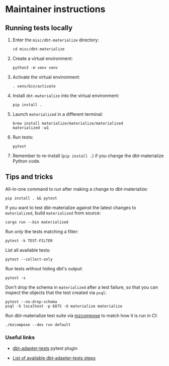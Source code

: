 # Maintainer instructions

## Running tests locally

1. Enter the `misc/dbt-materialize` directory:

   ```shell
   cd misc/dbt-materialize
   ```

2. Create a virtual environment:

   ```shell
   python3 -m venv venv
   ```

3. Activate the virtual environment:

   ```shell
   . venv/bin/activate
   ```

4. Install `dbt-materialize` into the virtual environment:

   ```shell
   pip install .
   ```

5. Launch `materialized` in a different terminal:

   ```
   brew install materialize/materialize/materialized
   materialized -w1
   ```

6. Run tests:

   ```
   pytest
   ```

7. Remember to re-install (`pip install .`) if you change the dbt-materialize
   Python code.

## Tips and tricks

All-in-one command to run after making a change to dbt-materialize:

```shell
pip install . && pytest
```

If you want to test dbt-materialize against the latest changes to
`materialized`, build `materialized` from source:

```shell
cargo run --bin materialized
```

Run only the tests matching a filter:

```shell
pytest -k TEST-FILTER
```

List all available tests:

```shell
pytest --collect-only
```

Run tests without hiding dbt's output:

```shell
pytest -s
```

Don't drop the schema in `materialized` after a test failure, so that you can
inspect the objects that the test created via `psql`:

```shell
pytest --no-drop-schema
psql -h localhost -p 6875 -U materialize materialize
```

Run dbt-materialize test suite via [mzcompose](../../doc/developer/mzbuild.md#mzcompose)
to match how it is run in CI:

```shell
./mzcompose --dev run default
```

### Useful links

* [dbt-adapter-tests](https://github.com/dbt-labs/dbt-adapter-tests) pytest plugin

* [List of available dbt-adapter-tests steps](https://github.com/dbt-labs/dbt-adapter-tests/blob/29356d9a07529e1a835ffdd422d94ad44a005b6f/pytest_dbt_adapter/spec_file.py#L616-L631)
